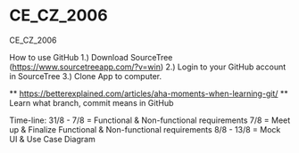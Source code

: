# CE_CZ_2006

CE_CZ_2006



How to use GitHub
1.) Download SourceTree (https://www.sourcetreeapp.com/?v=win)
2.) Login to your GitHub account in SourceTree
3.) Clone App to computer.

** https://betterexplained.com/articles/aha-moments-when-learning-git/
** Learn what branch, commit means in GitHub

Time-line:
31/8 - 7/8  = Functional & Non-functional requirements
7/8 		= Meet up & Finalize Functional & Non-functional requirements
8/8 - 13/8  = Mock UI & Use Case Diagram